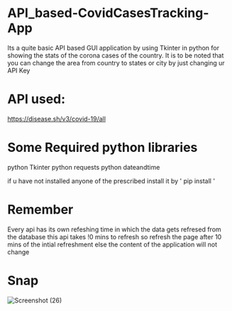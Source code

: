 # API_based-CovidCasesTracking-App
Its a quite basic API based GUI application by using Tkinter in python for showing the stats of the corona cases of the country. It is to be noted that you can change the area from country to states or city by just changing ur API Key

  # API used:
https://disease.sh/v3/covid-19/all

   # Some Required python libraries
  python Tkinter
   python requests
   python dateandtime

   if u have not installed anyone of the prescribed
   install it by ' pip install <package name> '
  # Remember
  Every api has its own refeshing time in which the data gets refresed from the database 
  this api takes !0 mins to refresh 
  so refresh the page after 10 mins of the intial refreshment
  else the content of the application will not change
  # Snap
  ![Screenshot (26)](https://user-images.githubusercontent.com/80600743/120148230-86601180-c205-11eb-86b1-4f284bf1ec50.png)


